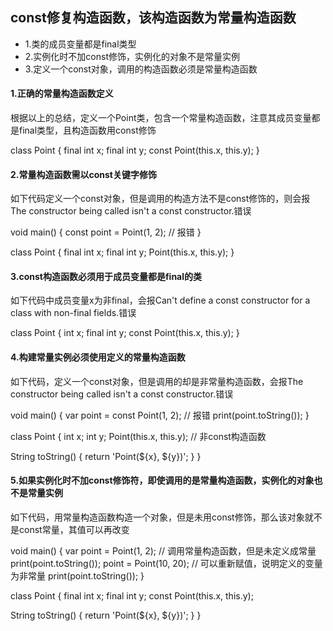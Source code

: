 
## const修复构造函数，该构造函数为常量构造函数

- 1.类的成员变量都是final类型
- 2.实例化时不加const修饰，实例化的对象不是常量实例
- 3.定义一个const对象，调用的构造函数必须是常量构造函数

#### 1.正确的常量构造函数定义
根据以上的总结，定义一个Point类，包含一个常量构造函数，注意其成员变量都是final类型，且构造函数用const修饰

class Point {
  final int x;
  final int y;
  const Point(this.x, this.y);
}
#### 2.常量构造函数需以const关键字修饰
如下代码定义一个const对象，但是调用的构造方法不是const修饰的，则会报The constructor being called isn't a const constructor.错误

void main() {
  const point = Point(1, 2); // 报错
}
 
class Point {
  final int x;
  final int y;
  Point(this.x, this.y);
}
#### 3.const构造函数必须用于成员变量都是final的类
如下代码中成员变量x为非final，会报Can't define a const constructor for a class with non-final fields.错误

class Point {
  int x;
  final int y;
  const Point(this.x, this.y);
}
 

#### 4.构建常量实例必须使用定义的常量构造函数
如下代码，定义一个const对象，但是调用的却是非常量构造函数，会报The constructor being called isn't a const constructor.错误

void main() {
  var point = const Point(1, 2); // 报错
  print(point.toString());
}
 
class Point {
  int x;
  int y;
  Point(this.x, this.y); // 非const构造函数
  
  String toString() {
    return 'Point(${x}, ${y})';
  }
}
 

#### 5.如果实例化时不加const修饰符，即使调用的是常量构造函数，实例化的对象也不是常量实例
如下代码，用常量构造函数构造一个对象，但是未用const修饰，那么该对象就不是const常量，其值可以再改变

void main() {
  var point = Point(1, 2); // 调用常量构造函数，但是未定义成常量
  print(point.toString());
  point = Point(10, 20); // 可以重新赋值，说明定义的变量为非常量
  print(point.toString());
}
 
class Point {
  final int x;
  final int y;
  const Point(this.x, this.y);
  
  String toString() {
    return 'Point(${x}, ${y})';
  }
}

